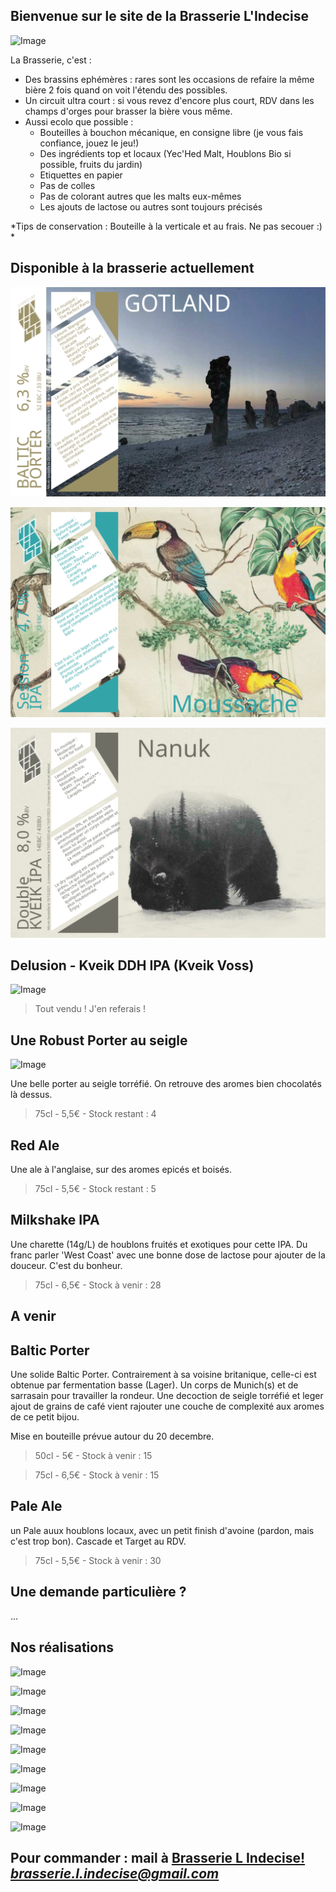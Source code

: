 ## Bienvenue sur le site de la Brasserie L'Indecise

![Image](https://brasserie-l-indecise.github.io/brasserie-l-indecise/img_brasserie_4.jpg)

La Brasserie, c'est :

* Des brassins ephémères : rares sont les occasions de refaire la même bière 2 fois quand on voit l'étendu des possibles.
* Un circuit ultra court : si vous revez d'encore plus court, RDV dans les champs d'orges pour brasser la bière vous même.
* Aussi ecolo que possible :
  * Bouteilles à bouchon mécanique, en consigne libre (je vous fais confiance, jouez le jeu!)
  * Des ingrédients top et locaux (Yec'Hed Malt, Houblons Bio si possible, fruits du jardin)
  * Etiquettes en papier
  * Pas de colles
  * Pas de colorant autres que les malts eux-mêmes
  * Les ajouts de lactose ou autres sont toujours précisés

*Tips de conservation : Bouteille à la verticale et au frais. Ne pas secouer :)  *

## Disponible à la brasserie actuellement

![Image](https://github.com/brasserie-l-indecise/brasserie-l-indecise/blob/gh-pages/Gotland_balticPorter.svg)

![Image](https://github.com/brasserie-l-indecise/brasserie-l-indecise/blob/gh-pages/Moussache.svg)

![Image](https://github.com/brasserie-l-indecise/brasserie-l-indecise/blob/gh-pages/Nanuk.svg)

## Delusion - Kveik DDH IPA (Kveik Voss)

![Image](https://brasserie-l-indecise.github.io/brasserie-l-indecise/Image_058.png)

> Tout vendu ! J'en referais !

## Une Robust Porter au seigle

![Image](https://brasserie-l-indecise.github.io/brasserie-l-indecise/Image_059.png)

Une belle porter au seigle torréfié. On retrouve des aromes bien chocolatés là dessus. 

> 75cl - 5,5€ - Stock restant : 4

## Red Ale

Une ale à l'anglaise, sur des aromes epicés et boisés. 

> 75cl - 5,5€ - Stock restant : 5
> 
## Milkshake IPA 

Une charette (14g/L) de houblons fruités et exotiques pour cette IPA. Du franc parler 'West Coast' avec une bonne dose de lactose pour ajouter de la douceur. C'est du bonheur.

> 75cl - 6,5€ - Stock à venir : 28

## A venir

## Baltic Porter

Une solide Baltic Porter. Contrairement à sa voisine britanique, celle-ci est obtenue par fermentation basse (Lager). Un corps de Munich(s) et de sarrasain pour travailler la rondeur. Une decoction de seigle torréfié et leger ajout de grains de café vient rajouter une couche de complexité aux aromes de ce petit bijou.

Mise en bouteille prévue autour du 20 decembre.

> 50cl - 5€ - Stock à venir : 15

> 75cl - 6,5€ - Stock à venir : 15

## Pale Ale

un Pale auux houblons locaux, avec un petit finish d'avoine (pardon, mais c'est trop bon). Cascade et Target au RDV.

> 75cl - 5,5€ - Stock à venir : 30

## Une demande particulière ?
...

## Nos réalisations

![Image](https://brasserie-l-indecise.github.io/brasserie-l-indecise/Image_062.jpg)

![Image](https://brasserie-l-indecise.github.io/brasserie-l-indecise/img_brasserie_1.jpg)

![Image](https://brasserie-l-indecise.github.io/brasserie-l-indecise/Image_061.png)

![Image](https://brasserie-l-indecise.github.io/brasserie-l-indecise/Image_055.jpg)

![Image](https://brasserie-l-indecise.github.io/brasserie-l-indecise/img_brasserie_2.png)

![Image](https://brasserie-l-indecise.github.io/brasserie-l-indecise/img_brasserie-3.jpg)

![Image](https://brasserie-l-indecise.github.io/brasserie-l-indecise/img_brasserie_4.jpg)

![Image](https://brasserie-l-indecise.github.io/brasserie-l-indecise/img_brasserie_5.jpg)

![Image](https://brasserie-l-indecise.github.io/brasserie-l-indecise/img_brasserie_6.jpg)

## Pour commander : mail à [Brasserie L Indecise!](mailto:?to=brasserie.l.indecise@gmail.com) *brasserie.l.indecise@gmail.com*
